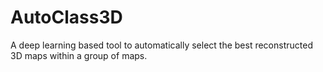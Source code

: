 # AutoClass3D
A deep learning based tool to automatically select the best reconstructed 3D maps within a group of maps.
